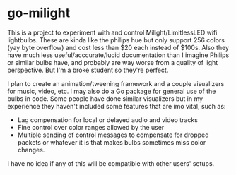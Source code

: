 go-milight
==========

This is a project to experiment with and control Milight/LimitlessLED wifi lightbulbs. 
These are kinda like the philips hue but only support 256 colors (yay byte overflow) and cost less than $20 each instead of $100s. 
Also they have much less useful/acccurate/lucid documentation than I imagine Philips or similar bulbs have,
and probably are way worse from a quality of light perspective.
But I'm a broke student so they're perfect.


I plan to create an animation/tweening framework and a couple visualizers for music, video, etc. I may also do a Go package for general use of the bulbs in code.
Some people have done similar visualizers but in my experience they haven't included some features that are imo vital, such as:
-	Lag compensation for local or delayed audio and video tracks
-	Fine control over color ranges allowed by the user
-	Multiple sending of control messages to compensate for dropped packets or whatever it is that makes bulbs sometimes miss color changes.


I have no idea if any of this will be compatible with other users' setups. 